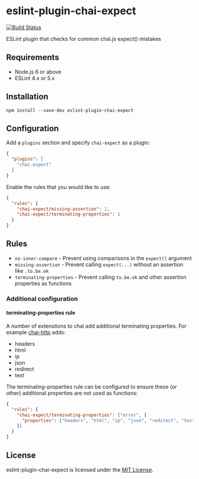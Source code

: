 # eslint-plugin-chai-expect

[![Build Status](https://img.shields.io/travis/Turbo87/eslint-plugin-chai-expect/master.svg)](https://travis-ci.org/Turbo87/eslint-plugin-chai-expect)

ESLint plugin that checks for common chai.js expect() mistakes


## Requirements

- Node.js 6 or above
- ESLint 4.x or 5.x


## Installation

```
npm install --save-dev eslint-plugin-chai-expect
```


## Configuration

Add a `plugins` section and specify `chai-expect` as a plugin:

```json
{
  "plugins": [
    "chai-expect"
  ]
}
```

Enable the rules that you would like to use:

```json
{
  "rules": {
    "chai-expect/missing-assertion": 2,
    "chai-expect/terminating-properties": 1
  }
}
```


## Rules

- `no-inner-compare` - Prevent using comparisons in the `expect()` argument
- `missing-assertion` - Prevent calling `expect(...)` without an assertion like `.to.be.ok`
- `terminating-properties` - Prevent calling `to.be.ok` and other assertion properties as functions


### Additional configuration

#### terminating-properties rule

A number of extenstions to chai add additional terminating properties.  For example [chai-http](https://github.com/chaijs/chai-http) adds:

 - headers
 - html
 - ip
 - json
 - redirect
 - text

The terminating-properties rule can be configured to ensure these (or other) additional properties are not used as functions:

```json
{
  "rules": {
    "chai-expect/terminating-properties": ["error", {
      "properties": ["headers", "html", "ip", "json", "redirect", "test"]
    }]
  }
}
```

## License

eslint-plugin-chai-expect is licensed under the [MIT License](http://www.opensource.org/licenses/mit-license.php).
